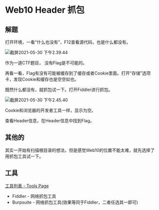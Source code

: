 # Web10 Header 抓包

## 解题

打开环境，一看“什么也没有”，F12查看源代码，也是什么都没有。

![截屏2021-05-30 下午2.39.44](http://media.cdn.461blog.cn/uPic/20210530-14-39-%E6%88%AA%E5%B1%8F2021-05-30%20%E4%B8%8B%E5%8D%882.39.44.png)

作为一道CTF题目， 没有Flag是不可能的。

再看一看，Flag有没有可能被缓存到了缓存或者Cookie里面。打开“存储”选项卡，发现Cookie和缓存也是空空如也。

既然什么都没有，就抓包试一下。打开Fiddler进行抓包。

![截屏2021-05-30 下午2.45.40](http://media.cdn.461blog.cn/uPic/20210530-14-45-%E6%88%AA%E5%B1%8F2021-05-30%20%E4%B8%8B%E5%8D%882.45.40.png)

Cookie和浏览器的开发者工具一样，显示为空。

查看Header信息，在Header信息中找到Flag。

## 其他的

其实一开始有扫描根目录的想法，但是感觉Web10的位置不能太难，就先选择了用抓包工具试一下。

## 工具 

[工具列表 - Tools Page](https://ctf.461blog.cn/tools/)

- Fiddler - 网络抓包工具
- Burpsuite - 网络抓包工具(效果等同于Fiddler，二者任选其一即可)

